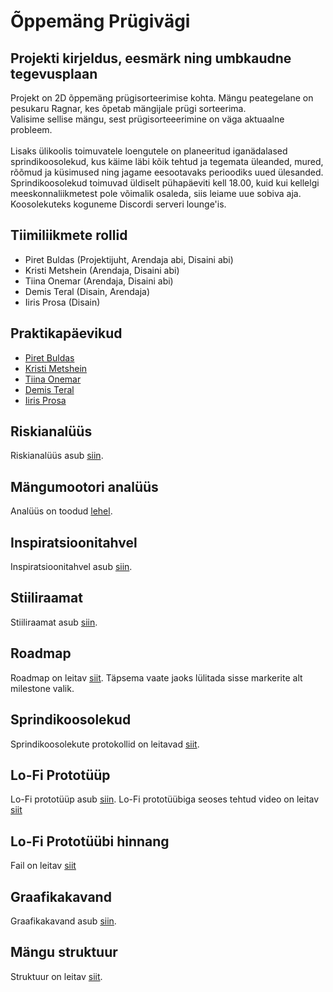 # Õppemäng Prügivägi

## Projekti kirjeldus, eesmärk ning umbkaudne tegevusplaan
Projekt on 2D õppemäng prügisorteerimise kohta. Mängu peategelane on pesukaru Ragnar, kes õpetab mängijale prügi sorteerima. <br> 
Valisime sellise mängu, sest prügisorteeerimine on väga aktuaalne probleem. <br> 
<br> Lisaks ülikoolis toimuvatele loengutele on planeeritud iganädalased sprindikoosolekud, kus käime läbi kõik tehtud ja tegemata üleanded, mured, rõõmud ja küsimused ning jagame eesootavaks perioodiks uued ülesanded. <br> 
Sprindikoosolekud toimuvad üldiselt pühapäeviti kell 18.00, kuid kui kellelgi meeskonnaliikmetest pole võimalik osaleda, siis leiame uue sobiva aja. Koosolekuteks koguneme Discordi serveri lounge'is.

## Tiimiliikmete rollid
- Piret Buldas (Projektijuht, Arendaja abi, Disaini abi)
- Kristi Metshein (Arendaja, Disaini abi)
- Tiina Onemar (Arendaja, Disaini abi)
- Demis Teral (Disain, Arendaja)
- Iiris Prosa (Disain)

## Praktikapäevikud
- [Piret Buldas](https://github.com/TLUHK-RIF22/Oppemang/issues/6) 
- [Kristi Metshein](https://github.com/TLUHK-RIF22/Oppemang/issues/7) 
- [Tiina Onemar](https://github.com/TLUHK-RIF22/Oppemang/issues/8) 
- [Demis Teral](https://github.com/TLUHK-RIF22/Oppemang/issues/14)
- [Iiris Prosa](https://github.com/TLUHK-RIF22/Oppemang/issues/15)  

## Riskianalüüs
Riskianalüüs asub [siin](Riskianaluus.md).

## Mängumootori analüüs
Analüüs on toodud [lehel](Mängumootori_analüüs.md). 

## Inspiratsioonitahvel
Inspiratsioonitahvel asub [siin](https://www.figma.com/file/jnsVthyNQYT1DgylOYtEHX/Pr%C3%BCgiv%C3%A4gi?type=design&node-id=1%3A2&mode=design&t=OXQXSQaDSlG24q5O-1).

## Stiiliraamat
Stiiliraamat asub [siin](Stiiliraamat.md).

## Roadmap
Roadmap on leitav [siit](https://github.com/orgs/TLUHK-RIF22/projects/1/views/4). Täpsema vaate jaoks lülitada sisse markerite alt milestone valik. 

## Sprindikoosolekud
Sprindikoosolekute protokollid on leitavad [siit](https://github.com/TLUHK-RIF22/Oppemang-Prugivagi/issues/16).

## Lo-Fi Prototüüp
Lo-Fi prototüüp asub [siin](https://www.figma.com/file/jnsVthyNQYT1DgylOYtEHX/Pr%C3%BCgiv%C3%A4gi?type=design&node-id=1%3A2&mode=design&t=OXQXSQaDSlG24q5O-1).
Lo-Fi prototüübiga seoses tehtud video on leitav [siit](https://drive.google.com/file/d/1ib1Q2BILSovMZl5GtKMm83HAVd2bFag1/view?usp=sharing)

## Lo-Fi Prototüübi hinnang
Fail on leitav [siit](https://github.com/TLUHK-RIF22/Oppemang-Prugivagi/blob/bd19c930d9baf7cac4b18530b22ad9a54e424d41/HinnangUIUX.pdf)

## Graafikakavand
Graafikakavand asub [siin](https://www.figma.com/file/jnsVthyNQYT1DgylOYtEHX/Pr%C3%BCgiv%C3%A4gi?type=design&node-id=1%3A2&mode=design&t=OXQXSQaDSlG24q5O-1).

## Mängu struktuur
Struktuur on leitav [siit](Struktuur.md). 
